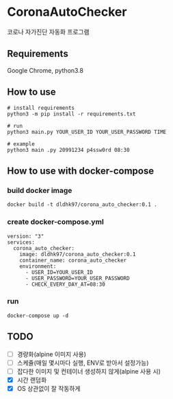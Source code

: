 # CoronaAutoChecker
코로나 자가진단 자동화 프로그램

## Requirements
Google Chrome, python3.8

## How to use
```
# install requirements
python3 -m pip install -r requirements.txt

# run
python3 main.py YOUR_USER_ID YOUR_USER_PASSWORD TIME

# example
python3 main .py 20991234 p4ssw0rd 08:30
```

## How to use with docker-compose

### build docker image
```
docker build -t dldhk97/corona_auto_checker:0.1 .
```

### create docker-compose.yml
```
version: "3" 
services: 
  corona_auto_checker: 
    image: dldhk97/corona_auto_checker:0.1
    container_name: corona_auto_checker
    environment:
      - USER_ID=YOUR_USER_ID
      - USER_PASSWORD=YOUR_USER_PASSWORD
      - CHECK_EVERY_DAY_AT=08:30
```

### run
```
docker-compose up -d
```

## TODO
- [ ] 경량화(alpine 이미지 사용)
- [ ] 스케쥴(매일 몇시마다 실행, ENV로 받아서 설정가능)
- [ ] 잡다한 이미지 및 컨테이너 생성하지 않게(alpine 사용 시)
- [x] 시간 랜덤화
- [x] OS 상관없이 잘 작동하게
